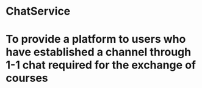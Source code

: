 # ChatService
# To provide a platform to users who have established a channel through 1-1 chat required for the exchange of courses 